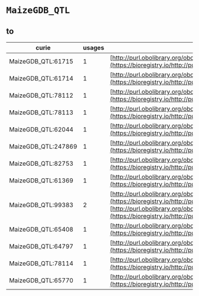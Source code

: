 # `MaizeGDB_QTL`
## to
| curie               |   usages | nodes                                                                                                                                                                                                                        |
|---------------------|----------|------------------------------------------------------------------------------------------------------------------------------------------------------------------------------------------------------------------------------|
| MaizeGDB_QTL:61715  |        1 | [http://purl.obolibrary.org/obo/TO:0000135](https://bioregistry.io/http://purl.obolibrary.org/obo/TO:0000135)                                                                                                                |
| MaizeGDB_QTL:61714  |        1 | [http://purl.obolibrary.org/obo/TO:0000370](https://bioregistry.io/http://purl.obolibrary.org/obo/TO:0000370)                                                                                                                |
| MaizeGDB_QTL:78112  |        1 | [http://purl.obolibrary.org/obo/TO:0000431](https://bioregistry.io/http://purl.obolibrary.org/obo/TO:0000431)                                                                                                                |
| MaizeGDB_QTL:78113  |        1 | [http://purl.obolibrary.org/obo/TO:0000433](https://bioregistry.io/http://purl.obolibrary.org/obo/TO:0000433)                                                                                                                |
| MaizeGDB_QTL:62044  |        1 | [http://purl.obolibrary.org/obo/TO:0000463](https://bioregistry.io/http://purl.obolibrary.org/obo/TO:0000463)                                                                                                                |
| MaizeGDB_QTL:247869 |        1 | [http://purl.obolibrary.org/obo/TO:0000562](https://bioregistry.io/http://purl.obolibrary.org/obo/TO:0000562)                                                                                                                |
| MaizeGDB_QTL:82753  |        1 | [http://purl.obolibrary.org/obo/TO:0000678](https://bioregistry.io/http://purl.obolibrary.org/obo/TO:0000678)                                                                                                                |
| MaizeGDB_QTL:61369  |        1 | [http://purl.obolibrary.org/obo/TO:0000683](https://bioregistry.io/http://purl.obolibrary.org/obo/TO:0000683)                                                                                                                |
| MaizeGDB_QTL:99383  |        2 | [http://purl.obolibrary.org/obo/TO:0000687](https://bioregistry.io/http://purl.obolibrary.org/obo/TO:0000687), [http://purl.obolibrary.org/obo/TO:0000937](https://bioregistry.io/http://purl.obolibrary.org/obo/TO:0000937) |
| MaizeGDB_QTL:65408  |        1 | [http://purl.obolibrary.org/obo/TO:0000923](https://bioregistry.io/http://purl.obolibrary.org/obo/TO:0000923)                                                                                                                |
| MaizeGDB_QTL:64797  |        1 | [http://purl.obolibrary.org/obo/TO:0000934](https://bioregistry.io/http://purl.obolibrary.org/obo/TO:0000934)                                                                                                                |
| MaizeGDB_QTL:78114  |        1 | [http://purl.obolibrary.org/obo/TO:0000938](https://bioregistry.io/http://purl.obolibrary.org/obo/TO:0000938)                                                                                                                |
| MaizeGDB_QTL:65770  |        1 | [http://purl.obolibrary.org/obo/TO:0000941](https://bioregistry.io/http://purl.obolibrary.org/obo/TO:0000941)                                                                                                                |
